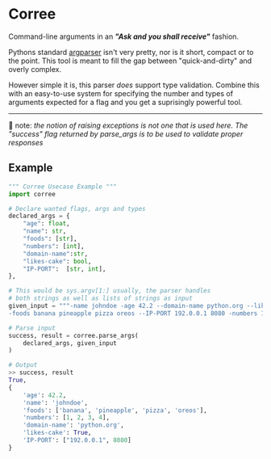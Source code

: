 # Corree
Command-line arguments in an _**"Ask and you shall receive"**_ fashion.

Pythons standard [argparser](https://docs.python.org/3/library/argparse.html) isn't very pretty, nor is it short, compact or to the point.  This tool is meant to fill the gap between "quick-and-dirty" and overly complex. 


However simple it is, this parser _does_ support type validation. Combine this with an easy-to-use system for specifying the number and types of arguments expected for a flag and you get a suprisingly powerful tool.

---

:notebook_with_decorative_cover: note: _the notion of raising exceptions is not one that is used here.  The "success" flag returned by _parse_args_ is to be used to validate proper responses_


## Example
```python
""" Corree Usecase Example """
import corree

# Declare wanted flags, args and types
declared_args = {
    "age": float,
    "name": str,
    "foods": [str],
    "numbers": [int],
    "domain-name":str,
    "likes-cake": bool,
    "IP-PORT":  [str, int],
},

# This would be sys.argv[1:] usually, the parser handles
# both strings as well as lists of strings as input
given_input = """-name johndoe -age 42.2 --domain-name python.org --likes-cake /
-foods banana pineapple pizza oreos --IP-PORT 192.0.0.1 8080 -numbers 1 2 3 4"""

# Parse input
success, result = corree.parse_args(
    declared_args, given_input
)

# Output
>> success, result
True,
{
    'age': 42.2,
    'name': 'johndoe',
    'foods': ['banana', 'pineapple', 'pizza', 'oreos'],
    'numbers': [1, 2, 3, 4],
    'domain-name': 'python.org',
    'likes-cake': True,
    'IP-PORT': ["192.0.0.1", 8080]
}
